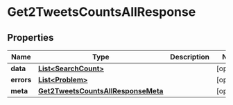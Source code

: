 

# Get2TweetsCountsAllResponse


## Properties

| Name | Type | Description | Notes |
|------------ | ------------- | ------------- | -------------|
|**data** | [**List&lt;SearchCount&gt;**](SearchCount.md) |  |  [optional] |
|**errors** | [**List&lt;Problem&gt;**](Problem.md) |  |  [optional] |
|**meta** | [**Get2TweetsCountsAllResponseMeta**](Get2TweetsCountsAllResponseMeta.md) |  |  [optional] |



